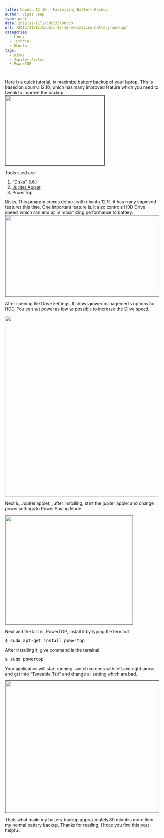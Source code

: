 ```yaml
---
title: Ubuntu 12.10 – Maximizing Battery Backup
author: Vigas Deep
type: post
date: 2012-11-11T17:05:35+00:00
url: /2012/11/11/ubuntu-12-10-maximizing-battery-backup/
categories:
  - Linux
  - Tutorial
  - Ubuntu
tags:
  - Disks
  - Jupiter Applet
  - PowerTOP

---
```

Here is a quick tutorial, to maximize battery backup of your laptop. This is based on ubuntu 12.10, which has many improved feature which you need to tweak to improve the backup.  
[<img src="https://wp.vigasdeep.com/wp-content/uploads/2012/11/Backup-time.jpg" caption="Backup Time" border="1" alt="" title="Backup time" width="325" height="230" class="alignleft size-full wp-image-205" srcset="https://wp.vigasdeep.com/wp-content/uploads/2012/11/Backup-time.jpg 325w, https://wp.vigasdeep.com/wp-content/uploads/2012/11/Backup-time-300x212.jpg 300w" sizes="(max-width: 325px) 100vw, 325px" />][1]

Tools used are :  
1. &#8220;Disks&#8221; 3.6.1  
2. [Jupiter Applet][2]  
3. PowerTop 

Disks, This program comes default with ubuntu 12.10, it has many improved features this time. One important feature is, it also controls HDD Drive speed, which can end up in maximizing performance to battery.  
[<img src="https://wp.vigasdeep.com/wp-content/uploads/2012/11/Disks-Program.jpg" border="1" alt="" title="Disks Program" width="679" height="267" class="alignleft size-full wp-image-206" srcset="https://wp.vigasdeep.com/wp-content/uploads/2012/11/Disks-Program.jpg 679w, https://wp.vigasdeep.com/wp-content/uploads/2012/11/Disks-Program-300x117.jpg 300w" sizes="(max-width: 679px) 100vw, 679px" />][3]

After opening the Drive Settings, It shows power managements options for HDD. You can set power as low as possible to increase the Drive speed.

[<img src="https://wp.vigasdeep.com/wp-content/uploads/2012/11/Power-Settings.jpg" alt="" title="Power Settings" width="645" height="593" class="alignleft size-full wp-image-208" srcset="https://wp.vigasdeep.com/wp-content/uploads/2012/11/Power-Settings.jpg 645w, https://wp.vigasdeep.com/wp-content/uploads/2012/11/Power-Settings-300x275.jpg 300w" sizes="(max-width: 645px) 100vw, 645px" />][4]

Next is, Jupiter applet, <a href="http://www.webupd8.org/2010/07/jupiter-ubuntu-ppa-hardware-and-power.html" title="install it from here" target="_blank"></a>, after installing, start the jupiter applet and change power settings to Power Saving Mode.

[<img src="https://wp.vigasdeep.com/wp-content/uploads/2012/11/Power-Saving-Mode.jpg" border="1" alt="" title="Power Saving Mode" width="419" height="356" class="alignleft size-full wp-image-207" srcset="https://wp.vigasdeep.com/wp-content/uploads/2012/11/Power-Saving-Mode.jpg 419w, https://wp.vigasdeep.com/wp-content/uploads/2012/11/Power-Saving-Mode-300x254.jpg 300w" sizes="(max-width: 419px) 100vw, 419px" />][5]

Next and the last is, PowerTOP, install it by typing the terminal.

<pre>$ sudo apt-get install powertop</pre>

After installing it, give command in the terminal. 

<pre>$ sudo powertop </pre>

Your application will start running, switch screens with left and right arrow, and get into &#8220;Tuneable Tab&#8221; and change all setting which are bad.

[<img src="https://wp.vigasdeep.com/wp-content/uploads/2012/11/powerTOP.jpg" alt="" title="powerTOP" width="723" height="432" border="1" class="alignleft size-full wp-image-209" srcset="https://wp.vigasdeep.com/wp-content/uploads/2012/11/powerTOP.jpg 723w, https://wp.vigasdeep.com/wp-content/uploads/2012/11/powerTOP-300x179.jpg 300w" sizes="(max-width: 723px) 100vw, 723px" />][6]

Thats what made my battery backup approximately 80 minutes more then my normal battery backup, Thanks for reading, I hope you find this post helpful.

 [1]: https://wp.vigasdeep.com/wp-content/uploads/2012/11/Backup-time.jpg
 [2]: http://jupiterapplet.org/
 [3]: https://wp.vigasdeep.com/wp-content/uploads/2012/11/Disks-Program.jpg
 [4]: https://wp.vigasdeep.com/wp-content/uploads/2012/11/Power-Settings.jpg
 [5]: https://wp.vigasdeep.com/wp-content/uploads/2012/11/Power-Saving-Mode.jpg
 [6]: https://wp.vigasdeep.com/wp-content/uploads/2012/11/powerTOP.jpg